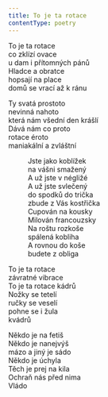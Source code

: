 ```yaml
---
title: To je ta rotace
contentType: poetry
---
```


<section>

To je ta rotace  
co zklízí ovace  
u dam i přítomných pánů  
Hladce a obratce  
hopsají na place  
domů se vrací až k ránu

Ty svatá prostoto  
nevinná nahoto  
která nám všední den krášlí  
Dává nám co proto  
rotace éroto  
maniakální a zvláštní

          Jste jako koblížek  
          na vášni smažený  
          A už jste v négližé  
          A už jste svlečený  
          do spodků do trička  
          zbude z Vás kostřička  
          Cupován na kousky  
          Milován francouzsky  
          Na roštu rozkoše  
          spálená kobliha  
          A rovnou do koše  
          budete z obliga

To je ta rotace  
závratné vibrace  
To je ta rotace kádrů  
Nožky se tetelí  
ručky se veselí  
pohne se i žula  
kvádrů

Někdo je na fetiš  
Někdo je nanejvýš  
mázo a jiný je sádo  
Někdo je úchyla  
Těch je prej na kila  
Ochraň nás před nima  
Vládo

</section>
